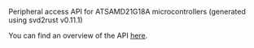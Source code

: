 Peripheral access API for ATSAMD21G18A microcontrollers
(generated using svd2rust v0.11.1)

You can find an overview of the API [here].

[here]: https://docs.rs/svd2rust/0.11.1/svd2rust/#peripheral-api
